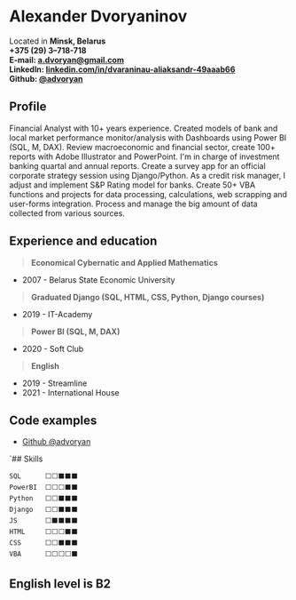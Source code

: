 # Alexander Dvoryaninov

Located in **Minsk, Belarus**  
**+375 (29) 3–718-718  
E-mail: [a.dvoryan@gmail.com](mailto:a.dvoryan@gmail.com) \
LinkedIn: [linkedin.com/in/dvaraninau-aliaksandr-49aaab66](https://www.linkedin.com/in/dvaraninau-aliaksandr-49aaab66/) \
Github: [@advoryan](https://github.com/advoryan)**

## Profile

Financial Analyst with 10+ years experience. Created models of bank and local market performance monitor/analysis with Dashboards using Power BI (SQL, M, DAX). Review macroeconomic and financial sector, create 100+ reports with Adobe Illustrator and PowerPoint. I'm in charge of investment banking quartal and annual reports. Create a survey app for an official corporate strategy session using Django/Python. As a credit risk manager, I adjust and implement S&P Rating model for banks. Create 50+ VBA functions and projects for data processing, calculations, web scrapping and user-forms integration. Process and manage the big amount of data collected from various sources.

## Experience and education

>**Economical Cybernatic and Applied Mathematics**
* 2007 - Belarus State Economic University

>**Graduated Django (SQL, HTML, CSS, Python, Django courses)**  
* 2019 - IT-Academy

>**Power BI (SQL, M, DAX)**
* 2020 - Soft Club

>**English**
* 2019 - Streamline
* 2021 - International House

## Code examples

* [Github @advoryan](https://github.com/advoryan)

`## Skills

```
SQL      ⬜️⬜️⬛️⬛️⬛️
PowerBI  ⬜️⬜️⬜️⬛️⬛️
Python   ⬜️⬜️⬛️⬛️⬛️
Django   ⬜️⬜️⬛️⬛️⬛️
JS       ⬜️⬛️⬛️⬛️⬛️
HTML     ⬜️⬜️⬜️⬛️⬛️
CSS      ⬜️⬜️⬛️⬛️⬛️
VBA      ⬜️⬜️⬜️⬜️⬛️
```
## English level is B2
